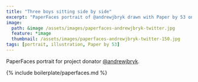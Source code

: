```yaml
---
title: "Three boys sitting side by side"
excerpt: "PaperFaces portrait of @andrewjbryk drawn with Paper by 53 on an iPad."
image: 
  path: &image /assets/images/paperfaces-andrewjbryk-twitter.jpg 
  feature: *image
  thumbnail: /assets/images/paperfaces-andrewjbryk-twitter-150.jpg
tags: [portrait, illustration, Paper by 53]
---
```


PaperFaces portrait for project donator [@andrewjbryk](https://twitter.com/andrewjbryk).

{% include boilerplate/paperfaces.md %}
